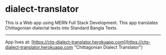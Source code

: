 # dialect-translator
This is a Web app using MERN Full Stack Development. This app translates Chittagonian dialectal texts into Standard Bangla Texts.

___

App lives at: [https://ctg-dialect-translator.herokuapp.com](https://ctg-dialect-translator.herokuapp.com "Chittagonian Dialect Translator")